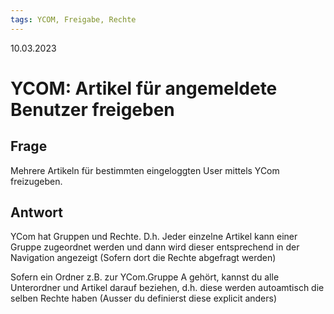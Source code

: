 ```yaml
---
tags: YCOM, Freigabe, Rechte
---
```


10.03.2023

# YCOM: Artikel für angemeldete Benutzer freigeben


## Frage

Mehrere Artikeln für bestimmten eingeloggten User mittels YCom freizugeben.

## Antwort

YCom hat Gruppen und Rechte. D.h. Jeder einzelne Artikel kann einer Gruppe zugeordnet werden und dann wird dieser entsprechend in der Navigation angezeigt (Sofern dort die Rechte abgefragt werden)

Sofern ein Ordner z.B. zur YCom.Gruppe A gehört, kannst du alle Unterordner und Artikel darauf beziehen, d.h. diese werden autoamtisch die selben Rechte haben (Ausser du definierst diese explicit anders)

